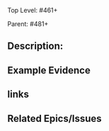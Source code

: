 Top Level: #461+

Parent: #481+

## Description:

## Example Evidence

## links

## Related Epics/Issues

